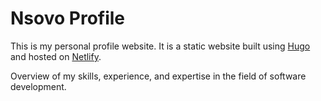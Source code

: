 # Nsovo Profile

This is my personal profile website. It is a static website built using [Hugo](https://gohugo.io/) and hosted on [Netlify](https://www.netlify.com/).

Overview of my skills, experience, and expertise in the field of software development.